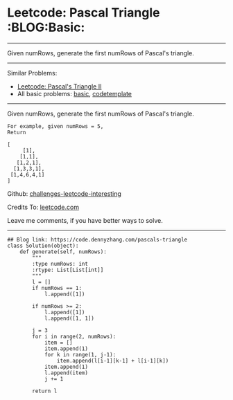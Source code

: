 # Leetcode: Pascal Triangle     :BLOG:Basic:


---

Given numRows, generate the first numRows of Pascal's triangle.  

---

Similar Problems:  
-   [Leetcode: Pascal's Triangle II](https://code.dennyzhang.com/pascals-triangle-ii)
-   All basic problems: [basic](https://code.dennyzhang.com/category/basic), [codetemplate](https://code.dennyzhang.com/tag/codetemplate)

---

Given numRows, generate the first numRows of Pascal's triangle.  

    For example, given numRows = 5,
    Return
    
    [
         [1],
        [1,1],
       [1,2,1],
      [1,3,3,1],
     [1,4,6,4,1]
    ]

Github: [challenges-leetcode-interesting](https://github.com/DennyZhang/challenges-leetcode-interesting/tree/master/pascals-triangle)  

Credits To: [leetcode.com](https://leetcode.com/problems/pascals-triangle/description/)  

Leave me comments, if you have better ways to solve.  

---

    ## Blog link: https://code.dennyzhang.com/pascals-triangle
    class Solution(object):
        def generate(self, numRows):
            """
            :type numRows: int
            :rtype: List[List[int]]
            """
            l = []
            if numRows == 1:
                l.append([1])
    
            if numRows >= 2:
                l.append([1])
                l.append([1, 1])
    
            j = 3
            for i in range(2, numRows):
                item = []
                item.append(1)
                for k in range(1, j-1):
                    item.append(l[i-1][k-1] + l[i-1][k])
                item.append(1)
                l.append(item)
                j += 1 
    
            return l